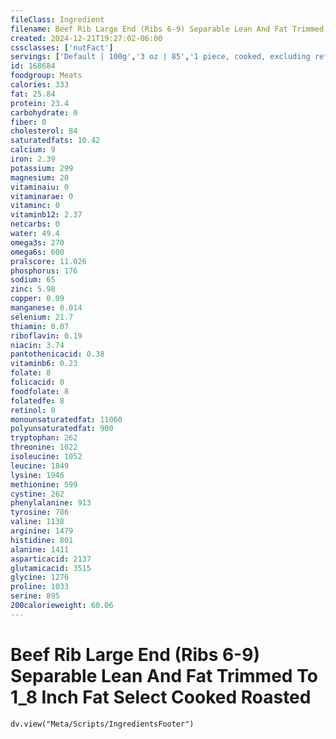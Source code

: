 ```yaml
---
fileClass: Ingredient
filename: Beef Rib Large End (Ribs 6-9) Separable Lean And Fat Trimmed To 1_8 Inch Fat Select Cooked Roasted
created: 2024-12-21T19:27:02-06:00
cssclasses: ['nutFact']
servings: ['Default | 100g','3 oz | 85','1 piece, cooked, excluding refuse (yield from 1 lb raw meat with refuse) | 292']
id: 168684
foodgroup: Meats
calories: 333
fat: 25.84
protein: 23.4
carbohydrate: 0
fiber: 0
cholesterol: 84
saturatedfats: 10.42
calcium: 9
iron: 2.39
potassium: 299
magnesium: 20
vitaminaiu: 0
vitaminarae: 0
vitaminc: 0
vitaminb12: 2.37
netcarbs: 0
water: 49.4
omega3s: 270
omega6s: 600
pralscore: 11.026
phosphorus: 176
sodium: 65
zinc: 5.98
copper: 0.09
manganese: 0.014
selenium: 21.7
thiamin: 0.07
riboflavin: 0.19
niacin: 3.74
pantothenicacid: 0.38
vitaminb6: 0.23
folate: 8
folicacid: 0
foodfolate: 8
folatedfe: 8
retinol: 0
monounsaturatedfat: 11060
polyunsaturatedfat: 900
tryptophan: 262
threonine: 1022
isoleucine: 1052
leucine: 1849
lysine: 1946
methionine: 599
cystine: 262
phenylalanine: 913
tyrosine: 786
valine: 1138
arginine: 1479
histidine: 801
alanine: 1411
asparticacid: 2137
glutamicacid: 3515
glycine: 1276
proline: 1033
serine: 895
200calorieweight: 60.06
---
```


# Beef Rib Large End (Ribs 6-9) Separable Lean And Fat Trimmed To 1_8 Inch Fat Select Cooked Roasted

```dataviewjs
dv.view("Meta/Scripts/IngredientsFooter")
```